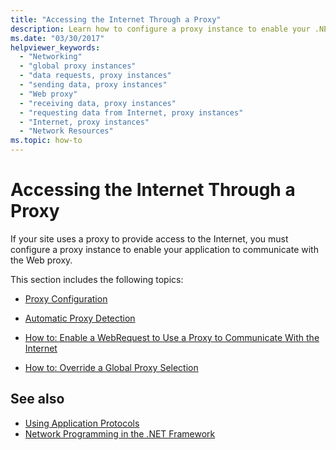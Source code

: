 ```yaml
---
title: "Accessing the Internet Through a Proxy"
description: Learn how to configure a proxy instance to enable your .NET Framework application to communicate with the web proxy.
ms.date: "03/30/2017"
helpviewer_keywords: 
  - "Networking"
  - "global proxy instances"
  - "data requests, proxy instances"
  - "sending data, proxy instances"
  - "Web proxy"
  - "receiving data, proxy instances"
  - "requesting data from Internet, proxy instances"
  - "Internet, proxy instances"
  - "Network Resources"
ms.topic: how-to
---
```

# Accessing the Internet Through a Proxy

If your site uses a proxy to provide access to the Internet, you must configure a proxy instance to enable your application to communicate with the Web proxy.  
  
 This section includes the following topics:  
  
- [Proxy Configuration](proxy-configuration.md)  
  
- [Automatic Proxy Detection](automatic-proxy-detection.md)  
  
- [How to: Enable a WebRequest to Use a Proxy to Communicate With the Internet](how-to-enable-a-webrequest-to-use-a-proxy-to-communicate-with-the-internet.md)  
  
- [How to: Override a Global Proxy Selection](how-to-override-a-global-proxy-selection.md)  
  
## See also

- [Using Application Protocols](using-application-protocols.md)
- [Network Programming in the .NET Framework](index.md)
